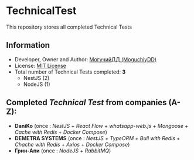 # TechnicalTest
This repository stores all completed Technical Tests

## Information
- Developer, Owner and Author: [МогучийДД (MoguchiyDD)](https://github.com/MoguchiyDD)
- License: [MIT License](LICENSE)
- Total number of Technical Tests completed: **3**
  - NestJS (2)
  - NodeJS (1)

## Completed *Technical Test* from companies (A-Z):
- **DaniKo** (once : *NestJS* + *React Flow* + *whatsapp-web.js* + *Mongoose* + *Cache with Redis* + *Docker Compose*)
- **DEMETRA SYSTEMS** (once : *NestJS* + *TypeORM* + *Bull with Redis* + *Chache with Redis* + *Axios* + *Docker Compose*)
- **Грин-Апи** (once : *NodeJS* + *RabbitMQ*)

